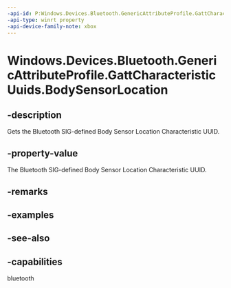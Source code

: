 ```yaml
---
-api-id: P:Windows.Devices.Bluetooth.GenericAttributeProfile.GattCharacteristicUuids.BodySensorLocation
-api-type: winrt property
-api-device-family-note: xbox
---
```


<!-- Property syntax
public System.Guid BodySensorLocation { get; }
-->

# Windows.Devices.Bluetooth.GenericAttributeProfile.GattCharacteristicUuids.BodySensorLocation

## -description
Gets the Bluetooth SIG-defined Body Sensor Location Characteristic UUID.

## -property-value
The Bluetooth SIG-defined Body Sensor Location Characteristic UUID.

## -remarks

## -examples

## -see-also

## -capabilities
bluetooth
